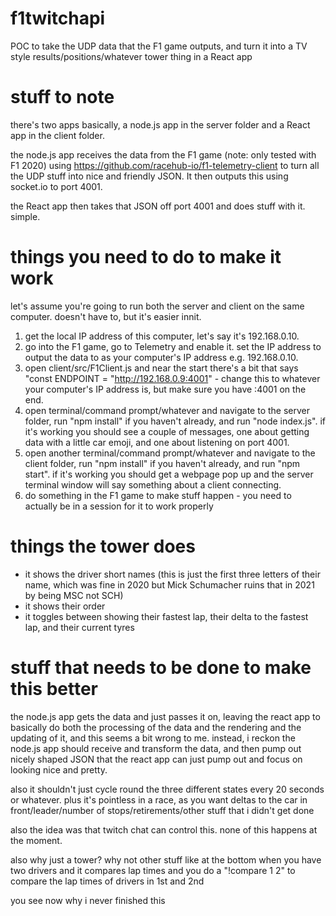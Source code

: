# f1twitchapi

POC to take the UDP data that the F1 game outputs, and turn it into a TV style results/positions/whatever tower thing in a React app

# stuff to note

there's two apps basically, a node.js app in the server folder and a React app in the client folder. 

the node.js app receives the data from the F1 game (note: only tested with F1 2020) using https://github.com/racehub-io/f1-telemetry-client to turn all the UDP stuff into nice and friendly JSON. It then outputs this using socket.io to port 4001.

the React app then takes that JSON off port 4001 and does stuff with it. simple.

# things you need to do to make it work

let's assume you're going to run both the server and client on the same computer. doesn't have to, but it's easier innit.

1) get the local IP address of this computer, let's say it's 192.168.0.10.
2) go into the F1 game, go to Telemetry and enable it. set the IP address to output the data to as your computer's IP address e.g. 192.168.0.10.
3) open client/src/F1Client.js and near the start there's a bit that says "const ENDPOINT = "http://192.168.0.9:4001" - change this to whatever your computer's IP address is, but make sure you have :4001 on the end.
4) open terminal/command prompt/whatever and navigate to the server folder, run "npm install" if you haven't already, and run "node index.js". if it's working you should see a couple of messages, one about getting data with a little car emoji, and one about listening on port 4001.
5) open another terminal/command prompt/whatever and navigate to the client folder, run "npm install" if you haven't already, and run "npm start". if it's working you should get a webpage pop up and the server terminal window will say something about a client connecting.
6) do something in the F1 game to make stuff happen - you need to actually be in a session for it to work properly

# things the tower does

* it shows the driver short names (this is just the first three letters of their name, which was fine in 2020 but Mick Schumacher ruins that in 2021 by being MSC not SCH)
* it shows their order
* it toggles between showing their fastest lap, their delta to the fastest lap, and their current tyres

# stuff that needs to be done to make this better

the node.js app gets the data and just passes it on, leaving the react app to basically do both the processing of the data and the rendering and the updating of it, and this seems a bit wrong to me. instead, i reckon the node.js app should receive and transform the data, and then pump out nicely shaped JSON that the react app can just pump out and focus on looking nice and pretty.

also it shouldn't just cycle round the three different states every 20 seconds or whatever. plus it's pointless in a race, as you want deltas to the car in front/leader/number of stops/retirements/other stuff that i didn't get done

also the idea was that twitch chat can control this. none of this happens at the moment.

also why just a tower? why not other stuff like at the bottom when you have two drivers and it compares lap times and you do a "!compare 1 2" to compare the lap times of drivers in 1st and 2nd

you see now why i never finished this

